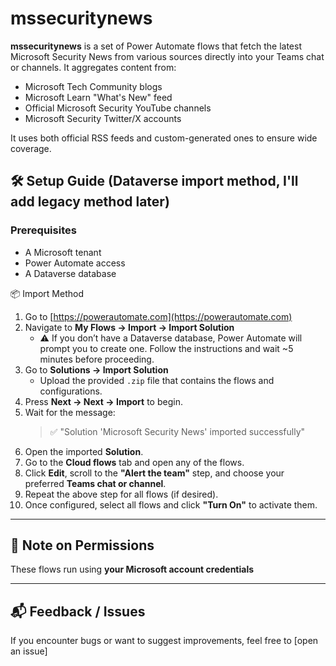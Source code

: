 # mssecuritynews

**mssecuritynews** is a set of Power Automate flows that fetch the latest Microsoft Security News from various sources directly into your Teams chat or channels. It aggregates content from:

- Microsoft Tech Community blogs  
- Microsoft Learn "What's New" feed  
- Official Microsoft Security YouTube channels  
- Microsoft Security Twitter/X accounts  

It uses both official RSS feeds and custom-generated ones to ensure wide coverage.

## 🛠 Setup Guide (Dataverse import method, I'll add legacy method later)

### Prerequisites

- A Microsoft tenant  
- Power Automate access  
- A Dataverse database


📦 Import Method

1. Go to [https://powerautomate.com](https://powerautomate.com)
2. Navigate to **My Flows → Import → Import Solution**
   - ⚠️ If you don’t have a Dataverse database, Power Automate will prompt you to create one. Follow the instructions and wait ~5 minutes before proceeding.
3. Go to **Solutions → Import Solution**
   - Upload the provided `.zip` file that contains the flows and configurations.
4. Press **Next → Next → Import** to begin.
5. Wait for the message:
   > ✅ "Solution 'Microsoft Security News' imported successfully"
6. Open the imported **Solution**.
7. Go to the **Cloud flows** tab and open any of the flows.
8. Click **Edit**, scroll to the **"Alert the team"** step, and choose your preferred **Teams chat or channel**.
9. Repeat the above step for all flows (if desired).
10. Once configured, select all flows and click **"Turn On"** to activate them.

---

## 🔐 Note on Permissions

These flows run using **your Microsoft account credentials**

---

## 📬 Feedback / Issues

If you encounter bugs or want to suggest improvements, feel free to [open an issue]

